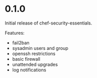 # 0.1.0

Initial release of chef-security-essentials. 

Features:

* fail2ban
* sysadmin users and group
* openssh restrictions
* basic firewall
* unattended upgrades
* log notifications
